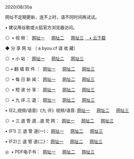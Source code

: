 <p>2020/08/30a
<p>网址不定期更新，连不上时，请不同时间再试试。
<p>• 建议用谷歌或火狐官方浏览器访问。
<p>◎  • 视 频： 
<a href="http://mrn.proyectolanuevatierra.com/s/" target="_blank">网址一</a> 　 
<a href="http://min.proyectolanuevatierra.com/s/" target="_blank">网址二</a> 　 
<a href="http://mon.proyectolanuevatierra.com/tv.html" target="_blank">网址三</a>  
<a href="https://disk.yandex.ru/d/wIUK0uxc3Gk4Ng" target="_blank">　• 云下载 </a></p>

<p> ◆ 分 享 网 址 （ a.byou.cf 请 收 藏） </p>
<p>◎   •  小 站：  
<a href="http://mrn.proyectolanuevatierra.com/f.html" target="_blank">网址一</a> 　 
<a href="http://min.proyectolanuevatierra.com/h.html" target="_blank">网址二</a> 　 
<a href="http://mon.proyectolanuevatierra.com/k/" target="_blank">网址三</a></p>
<p>◎  • 翻 墙 软 件 ：  
<a href="http://mrn.proyectolanuevatierra.com/ff/" target="_blank">网址一</a> 　 
<a href="http://min.proyectolanuevatierra.com/s/read/a1_nd.html" target="_blank">网址二</a> 　 
<a href="http://mon.proyectolanuevatierra.com/ff/index.html" target="_blank">网址三</a></p>
<p>◎   • 每 日 新 闻：  
<a href="http://mrn.proyectolanuevatierra.com/day/" target="_blank">网址一</a> 　 
<a href="http://min.proyectolanuevatierra.com/day/" target="_blank">网址二</a> 　 
<a href="http://min.proyectolanuevatierra.com/day/index.html" target="_blank">网址三</a></p>
<p>◎   • 短 波 分 享：  
<a href="http://mrn.proyectolanuevatierra.com/h/" target="_blank">网址一</a> 　 
<a href="http://min.proyectolanuevatierra.com/h/" target="_blank">网址二</a> 　 
<a href="http://mon.proyectolanuevatierra.com/h/index.html" target="_blank">网址三</a></p>
<p>◎   • 九 评.三 退：  
<a href="http://mrn.proyectolanuevatierra.com/t/" target="_blank">网址一</a> 　 
<a href="http://min.proyectolanuevatierra.com/v2/index.html" target="_blank">网址二</a> 　 
<a href="http://mon.proyectolanuevatierra.com/tt/index.html" target="_blank">网址三</a> 　</p>
<p>  • (E2_视频/语音)《九 评》视频/语音: 
<a href="http://min.proyectolanuevatierra.com/7738.html" target="_blank">网址一</a> 　 
<a href="http://mrn.proyectolanuevatierra.com/7614.html" target="_blank">网址二</a> 　 
<a href="http://mon.proyectolanuevatierra.com/7633.html" target="_blank">网址三</a></p>
<p>◎   • 三 退 管 道...退 党 网：  
<a href="http://mrn.proyectolanuevatierra.com/go/td1.html" target="_blank">网址一</a> 　 
<a href="http://min.proyectolanuevatierra.com/go/td2.html" target="_blank">网址二</a> 　 
<a href="http://mon.proyectolanuevatierra.com/go/td3.html" target="_blank">网址三</a></p>
<p>  • (F1) 三 退 管 道(一)： 
<a href="http://mrn.proyectolanuevatierra.com/dd/" target="_blank">网址一</a> 　 
<a href="http://min.proyectolanuevatierra.com/s/read/a1_tdx.html" target="_blank">网址二</a> 　 
<a href="http://mon.proyectolanuevatierra.com/dd/" target="_blank">网址三</a></p>
<p>  • (F2)三 退 管 道(二)： 
<a href="http://min.proyectolanuevatierra.com/d/" target="_blank">网址一</a> 　 
<a href="http://mrn.proyectolanuevatierra.com/d/index.html" target="_blank">网址二</a> 　 
<a href="http://mon.proyectolanuevatierra.com/d/" target="_blank">网址三</a></p>
<p>◎   • PDF电子书：  
<a href="http://mrn.proyectolanuevatierra.com/p/" target="_blank">网址一</a> 　 
<a href="http://min.proyectolanuevatierra.com/p/index.html" target="_blank">网址二</a> 　 
<a href="http://mon.proyectolanuevatierra.com/p/" target="_blank">网址三</a></p>

